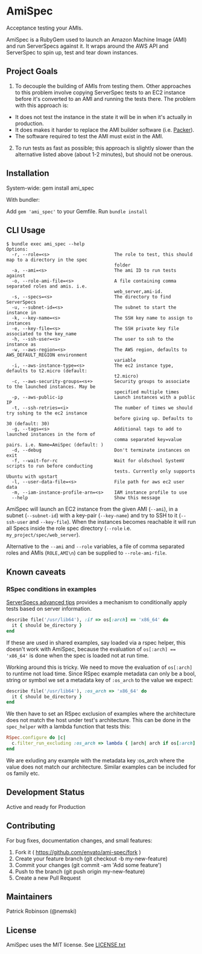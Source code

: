 # AmiSpec

Acceptance testing your AMIs.

AmiSpec is a RubyGem used to launch an Amazon Machine Image (AMI) and run ServerSpecs against it. It wraps around the AWS API and ServerSpec to spin up, test and tear down instances.

## Project Goals

1. To decouple the building of AMIs from testing them. Other approaches to this problem involve copying ServerSpec tests to an EC2 instance before it's converted to an AMI and running the tests there.
The problem with this approach is:

- It does not test the instance in the state it will be in when it's actually in production.
- It does makes it harder to replace the AMI builder software (i.e. [Packer](https://github.com/mitchellh/packer)).
- The software required to test the AMI must exist in the AMI.

2. To run tests as fast as possible; this approach is slightly slower than the alternative listed above (about 1-2 minutes), but should not be onerous.

## Installation

System-wide: gem install ami\_spec

With bundler:

Add `gem 'ami_spec'` to your Gemfile.
Run `bundle install`

## CLI Usage

```cli
$ bundle exec ami_spec --help
Options:
  -r, --role=<s>                        The role to test, this should map to a directory in the spec
                                        folder
  -a, --ami=<s>                         The ami ID to run tests against
  -o, --role-ami-file=<s>               A file containing comma separated roles and amis. i.e.
                                        web_server,ami-id.
  -s, --specs=<s>                       The directory to find ServerSpecs
  -u, --subnet-id=<s>                   The subnet to start the instance in
  -k, --key-name=<s>                    The SSH key name to assign to instances
  -e, --key-file=<s>                    The SSH private key file associated to the key_name
  -h, --ssh-user=<s>                    The user to ssh to the instance as
  -w, --aws-region=<s>                  The AWS region, defaults to AWS_DEFAULT_REGION environment
                                        variable
  -i, --aws-instance-type=<s>           The ec2 instance type, defaults to t2.micro (default:
                                        t2.micro)
  -c, --aws-security-groups=<s+>        Security groups to associate to the launched instances. May be
                                        specified multiple times
  -p, --aws-public-ip                   Launch instances with a public IP
  -t, --ssh-retries=<i>                 The number of times we should try sshing to the ec2 instance
                                        before giving up. Defaults to 30 (default: 30)
  -g, --tags=<s>                        Additional tags to add to launched instances in the form of
                                        comma separated key=value pairs. i.e. Name=AmiSpec (default: )
  -d, --debug                           Don't terminate instances on exit
  -f, --wait-for-rc                     Wait for oldschool SystemV scripts to run before conducting
                                        tests. Currently only supports Ubuntu with upstart
  -l, --user-data-file=<s>              File path for aws ec2 user data
  -m, --iam-instance-profile-arn=<s>    IAM instance profile to use
  --help                                Show this message

```

AmiSpec will launch an EC2 instance from the given AMI (`--ami`), in a subnet (`--subnet-id`) with a key-pair (`--key-name`)
and try to SSH to it (`--ssh-user` and `--key-file`).
When the instances becomes reachable it will run all Specs inside the role spec directory (`--role` i.e. `my_project/spec/web_server`).

Alternative to the `--ami` and `--role` variables, a file of comma separated roles and AMIs (`ROLE,AMI\n`) can be supplied to `--role-ami-file`.

## Known caveats

### RSpec conditions in examples

[ServerSpecs advanced tips](http://serverspec.org/advanced_tips.html) provides a mechanism to conditionally apply tests based on server information.

```ruby
describe file('/usr/lib64'), :if => os[:arch] == 'x86_64' do
  it { should be_directory }
end
```

If these are used in shared examples, say loaded via a rspec helper, this doesn't work with AmiSpec, because the evaluation of `os[:arch] == 'x86_64'` is done when the spec is loaded not at run time.

Working around this is tricky. We need to move the evaluation of `os[:arch]` to runtime not load time. Since RSpec example metadata can only be a bool, string or symbol we set a metadata key of `:os_arch` to the value we expect:

```ruby
describe file('/usr/lib64'), :os_arch => 'x86_64' do
  it { should be_directory }
end
```

We then have to set an RSpec exclusion of examples where the architecture does not match the host under test's architecture. This can be done in the `spec_helper` with a lambda function that tests this:

```ruby
RSpec.configure do |c|
  c.filter_run_excluding :os_arch => lambda { |arch| arch if os[:arch] != arch }
end
```

We are exluding any example with the metadata key :os_arch where the value does not match our architecture. Similar examples can be included for os family etc.

## Development Status

Active and ready for Production

## Contributing

For bug fixes, documentation changes, and small features:
1. Fork it ( https://github.com/envato/ami-spec/fork )
2. Create your feature branch (git checkout -b my-new-feature)
3. Commit your changes (git commit -am 'Add some feature')
4. Push to the branch (git push origin my-new-feature)
5. Create a new Pull Request

## Maintainers

Patrick Robinson (@nemski)

## License

AmiSpec uses the MIT license. See [LICENSE.txt](./LICENSE.txt)
